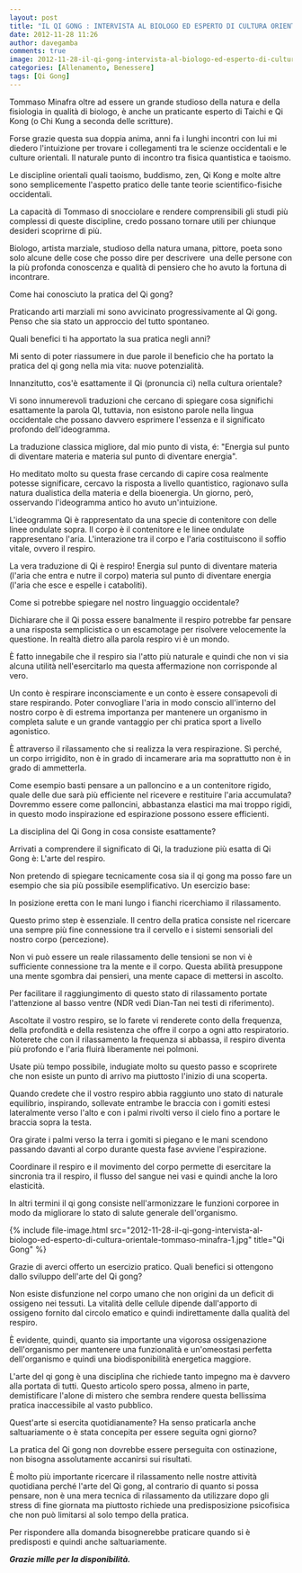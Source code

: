 ```yaml
---
layout: post
title: "IL QI GONG : INTERVISTA AL BIOLOGO ED ESPERTO DI CULTURA ORIENTALE TOMMASO MINAFRA"
date: 2012-11-28 11:26
author: davegamba
comments: true
image: 2012-11-28-il-qi-gong-intervista-al-biologo-ed-esperto-di-cultura-orientale-tommaso-minafra.jpg
categories: [Allenamento, Benessere]
tags: [Qi Gong]
---
```


Tommaso Minafra oltre ad essere un grande studioso della natura e della fisiologia in qualità di biologo, è anche un praticante esperto di Taichi e Qi Kong (o Chi Kung a seconda delle scritture).

Forse grazie questa sua doppia anima, anni fa i lunghi incontri con lui mi diedero l'intuizione per trovare i collegamenti tra le scienze occidentali e le culture orientali. Il naturale punto di incontro tra fisica quantistica e taoismo.

Le discipline orientali quali taoismo, buddismo, zen, Qi Kong e molte altre sono semplicemente l'aspetto pratico delle tante teorie scientifico-fisiche occidentali.

La capacità di Tommaso di snocciolare e rendere comprensibili gli studi più complessi di queste discipline, credo possano tornare utili per chiunque desideri scoprirne di più.

Biologo, artista marziale, studioso della natura umana, pittore, poeta sono solo alcune delle cose che posso dire per descrivere  una delle persone con la più profonda conoscenza e qualità di pensiero che ho avuto la fortuna di incontrare.﻿

Come hai conosciuto la pratica del Qi gong?

Praticando arti marziali mi sono avvicinato progressivamente al Qi gong. Penso che sia stato un approccio del tutto spontaneo.

Quali benefici ti ha apportato la sua pratica negli anni?

Mi sento di poter riassumere in due parole il beneficio che ha portato la pratica del qi gong nella mia vita: nuove potenzialità.

Innanzitutto, cos'è esattamente il Qi (pronuncia cì) nella cultura orientale?

Vi sono innumerevoli traduzioni che cercano di spiegare cosa significhi esattamente la parola QI, tuttavia, non esistono parole nella lingua occidentale che possano davvero esprimere l'essenza e il significato profondo dell'ideogramma.

La traduzione classica migliore, dal mio punto di vista, é: "Energia sul punto di diventare materia e materia sul punto di diventare energia".

Ho meditato molto su questa frase cercando di capire cosa realmente potesse significare, cercavo la risposta a livello quantistico, ragionavo sulla natura dualistica della materia e della bioenergia. Un giorno, però, osservando l'ideogramma antico ho avuto un'intuizione.

L'ideogramma Qi è rappresentato da una specie di contenitore con delle linee ondulate sopra. Il corpo è il contenitore e le linee ondulate rappresentano l'aria. L'interazione tra il corpo e l'aria costituiscono il soffio vitale, ovvero il respiro.

La vera traduzione di Qi è respiro! Energia sul punto di diventare materia (l'aria che entra e nutre il corpo) materia sul punto di diventare energia (l'aria che esce e espelle i cataboliti).

Come si potrebbe spiegare nel nostro linguaggio occidentale?

Dichiarare che il Qi possa essere banalmente il respiro potrebbe far pensare a una risposta semplicistica o un escamotage per risolvere velocemente la questione. In realtà dietro alla parola respiro vi è un mondo.

È fatto innegabile che il respiro sia l'atto più naturale e quindi che non vi sia alcuna utilità nell'esercitarlo ma questa affermazione non corrisponde al vero.

Un conto è respirare inconsciamente e un conto è essere consapevoli di stare respirando. Poter convogliare l'aria in modo conscio all'interno del nostro corpo è di estrema importanza per mantenere un organismo in completa salute e un grande vantaggio per chi pratica sport a livello agonistico.

È attraverso il rilassamento che si realizza la vera respirazione. Sì perché, un corpo irrigidito, non è in grado di incamerare aria ma soprattutto non è in grado di ammetterla.

Come esempio basti pensare a un palloncino e a un contenitore rigido, quale delle due sarà più efficiente nel ricevere e restituire l'aria accumulata? Dovremmo essere come palloncini, abbastanza elastici ma mai troppo rigidi, in questo modo inspirazione ed espirazione possono essere efficienti.

La disciplina del Qi Gong in cosa consiste esattamente?

Arrivati a comprendere il significato di Qi, la traduzione più esatta di Qi Gong è: L'arte del respiro.

Non pretendo di spiegare tecnicamente cosa sia il qi gong ma posso fare un esempio che sia più possibile esemplificativo. Un esercizio base:


In posizione eretta con le mani lungo i fianchi ricerchiamo il rilassamento.

Questo primo step è essenziale. Il centro della pratica consiste nel ricercare una sempre più fine connessione tra il cervello e i sistemi sensoriali del nostro corpo (percezione).

Non vi può essere un reale rilassamento delle tensioni se non vi è sufficiente connessione tra la mente e il corpo. Questa abilità presuppone una mente sgombra dai pensieri, una mente capace di mettersi in ascolto.

Per facilitare il raggiungimento di questo stato di rilassamento portate l'attenzione al basso ventre (NDR vedi Dian-Tan nei testi di riferimento).

Ascoltate il vostro respiro, se lo farete vi renderete conto della frequenza, della profondità e della resistenza che offre il corpo a ogni atto respiratorio. Noterete che con il rilassamento la frequenza si abbassa, il respiro diventa più profondo e l'aria fluirà liberamente nei polmoni.

Usate più tempo possibile, indugiate molto su questo passo e scoprirete che non esiste un punto di arrivo ma piuttosto l'inizio di una scoperta.

Quando credete che il vostro respiro abbia raggiunto uno stato di naturale equilibrio, inspirando, sollevate entrambe le braccia con i gomiti estesi lateralmente verso l'alto e con i palmi rivolti verso il cielo fino a portare le braccia sopra la testa.

Ora girate i palmi verso la terra i gomiti si piegano e le mani scendono passando davanti al corpo durante questa fase avviene l'espirazione.

Coordinare il respiro e il movimento del corpo permette di esercitare la sincronia tra il respiro, il flusso del sangue nei vasi e quindi anche la loro elasticità.

In altri termini il qi gong consiste nell'armonizzare le funzioni corporee in modo da migliorare lo stato di salute generale dell'organismo.

{% include file-image.html src="2012-11-28-il-qi-gong-intervista-al-biologo-ed-esperto-di-cultura-orientale-tommaso-minafra-1.jpg" title="Qi Gong" %}

Grazie di averci offerto un esercizio pratico. Quali benefici si ottengono dallo sviluppo dell'arte del Qi gong?

Non esiste disfunzione nel corpo umano che non origini da un deficit di ossigeno nei tessuti. La vitalità delle cellule dipende dall'apporto di ossigeno fornito dal circolo ematico e quindi indirettamente dalla qualità del respiro.

È evidente, quindi, quanto sia importante una vigorosa ossigenazione dell'organismo per mantenere una funzionalità e un'omeostasi perfetta dell'organismo e quindi una biodisponibilità energetica maggiore.

L'arte del qi gong è una disciplina che richiede tanto impegno ma è davvero alla portata di tutti. Questo articolo spero possa, almeno in parte, demistificare l'alone di mistero che sembra rendere questa bellissima pratica inaccessibile al vasto pubblico.


Quest'arte si esercita quotidianamente? Ha senso praticarla anche saltuariamente o è stata concepita per essere seguita ogni giorno?

La pratica del Qi gong non dovrebbe essere perseguita con ostinazione, non bisogna assolutamente accanirsi sui risultati.

È molto più importante ricercare il rilassamento nelle nostre attività quotidiana perché l'arte del Qi gong, al contrario di quanto si possa pensare, non è una mera tecnica di rilassamento da utilizzare dopo gli stress di fine giornata ma piuttosto richiede una predisposizione psicofisica che non può limitarsi al solo tempo della pratica.

Per rispondere alla domanda bisognerebbe praticare quando si è predisposti e quindi anche saltuariamente.

_**Grazie mille per la disponibilità.**_